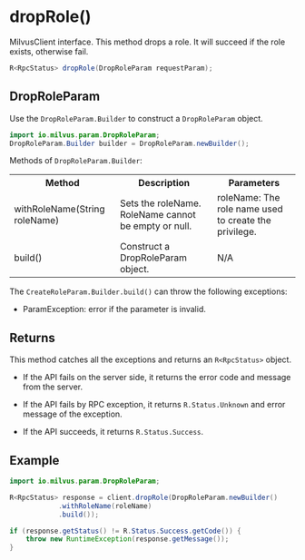 # dropRole()

MilvusClient interface. This method drops a role. It will succeed if the role exists, otherwise fail.

```java
R<RpcStatus> dropRole(DropRoleParam requestParam);
```

## DropRoleParam

Use the `DropRoleParam.Builder` to construct a `DropRoleParam` object.

```java
import io.milvus.param.DropRoleParam;
DropRoleParam.Builder builder = DropRoleParam.newBuilder();
```

Methods of `DropRoleParam.Builder`:

<table>
    <tr>
        <th>Method</th>
        <th>Description</th>
        <th>Parameters</th>
    </tr>
    <tr>
        <td>withRoleName(String roleName)</td>
        <td>Sets the roleName. RoleName cannot be empty or null.</td>
        <td>roleName: The role name used to create the privilege.</td>
    </tr>
    <tr>
        <td>build()</td>
        <td>Construct a DropRoleParam object.</td>
        <td>N/A</td>
    </tr>
</table>

The `CreateRoleParam.Builder.build()` can throw the following exceptions:

- ParamException: error if the parameter is invalid.

## Returns

This method catches all the exceptions and returns an `R<RpcStatus>` object.

- If the API fails on the server side, it returns the error code and message from the server.

- If the API fails by RPC exception, it returns `R.Status.Unknown` and error message of the exception.

- If the API succeeds, it returns `R.Status.Success`.

## Example

```java
import io.milvus.param.DropRoleParam;

R<RpcStatus> response = client.dropRole(DropRoleParam.newBuilder()
            .withRoleName(roleName)
            .build());

if (response.getStatus() != R.Status.Success.getCode()) {
    throw new RuntimeException(response.getMessage());
}
```
